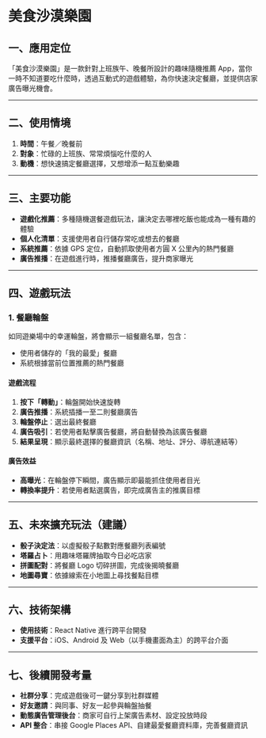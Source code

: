 # 美食沙漠樂園

## 一、應用定位

「美食沙漠樂園」是一款針對上班族午、晚餐所設計的趣味隨機推薦 App，當你一時不知道要吃什麼時，透過互動式的遊戲體驗，為你快速決定餐廳，並提供店家廣告曝光機會。

---

## 二、使用情境

1. **時間**：午餐／晚餐前
2. **對象**：忙碌的上班族、常常煩惱吃什麼的人
3. **動機**：想快速搞定餐廳選擇，又想增添一點互動樂趣

---

## 三、主要功能

* **遊戲化推薦**：多種隨機選餐遊戲玩法，讓決定去哪裡吃飯也能成為一種有趣的體驗
* **個人化清單**：支援使用者自行儲存常吃或想去的餐廳
* **系統推薦**：依據 GPS 定位，自動抓取使用者方圓 X 公里內的熱門餐廳
* **廣告推播**：在遊戲進行時，推播餐廳廣告，提升商家曝光

---

## 四、遊戲玩法

### 1. 餐廳輪盤

如同遊樂場中的幸運輪盤，將會顯示一組餐廳名單，包含：

* 使用者儲存的「我的最愛」餐廳
* 系統根據當前位置推薦的熱門餐廳

#### 遊戲流程

1. **按下「轉動」**：輪盤開始快速旋轉
2. **廣告推播**：系統插播一至二則餐廳廣告
3. **輪盤停止**：選出最終餐廳
4. **廣告吸引**：若使用者點擊廣告餐廳，將自動替換為該廣告餐廳
5. **結果呈現**：顯示最終選擇的餐廳資訊（名稱、地址、評分、導航連結等）

#### 廣告效益

* **高曝光**：在輪盤停下瞬間，廣告顯示即最能抓住使用者目光
* **轉換率提升**：若使用者點選廣告，即完成廣告主的推廣目標

---

## 五、未來擴充玩法（建議）

* **骰子決定法**：以虛擬骰子點數對應餐廳列表編號
* **塔羅占卜**：用趣味塔羅牌抽取今日必吃店家
* **拼圖配對**：將餐廳 Logo 切碎拼圖，完成後揭曉餐廳
* **地圖尋寶**：依據線索在小地圖上尋找餐點目標

---

## 六、技術架構

* **使用技術**：React Native 進行跨平台開發
* **支援平台**：iOS、Android 及 Web（以手機畫面為主）的跨平台介面

---

## 七、後續開發考量

* **社群分享**：完成遊戲後可一鍵分享到社群媒體
* **好友邀請**：與同事、好友一起參與輪盤抽餐
* **動態廣告管理後台**：商家可自行上架廣告素材、設定投放時段
* **API 整合**：串接 Google Places API、自建最愛餐廳資料庫，完善餐廳資訊
